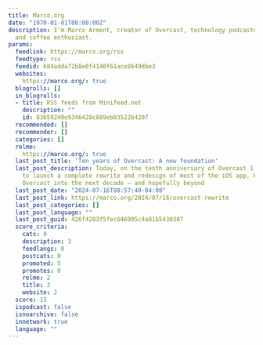```yaml
---
title: Marco.org
date: "1970-01-01T00:00:00Z"
description: I’m Marco Arment, creator of Overcast, technology podcaster and writer,
  and coffee enthusiast.
params:
  feedlink: https://marco.org/rss
  feedtype: rss
  feedid: 684adda72b8e0f4140f61ace8649dbe3
  websites:
    https://marco.org/: true
  blogrolls: []
  in_blogrolls:
  - title: RSS feeds from Minifeed.net
    description: ""
    id: 83b59248e9346428c889eb03522b4297
  recommended: []
  recommender: []
  categories: []
  relme:
    https://marco.org/: true
  last_post_title: 'Ten years of Overcast: A new foundation'
  last_post_description: Today, on the tenth anniversary of Overcast 1.0, I’m happy
    to launch a complete rewrite and redesign of most of the iOS app, built to carry
    Overcast into the next decade — and hopefully beyond
  last_post_date: "2024-07-16T08:57:40-04:00"
  last_post_link: https://marco.org/2024/07/16/overcast-rewrite
  last_post_categories: []
  last_post_language: ""
  last_post_guid: 426f4283f5fec646995c4a81b5430307
  score_criteria:
    cats: 0
    description: 3
    feedlangs: 0
    postcats: 0
    promoted: 5
    promotes: 0
    relme: 2
    title: 3
    website: 2
  score: 15
  ispodcast: false
  isnoarchive: false
  innetwork: true
  language: ""
---
```

